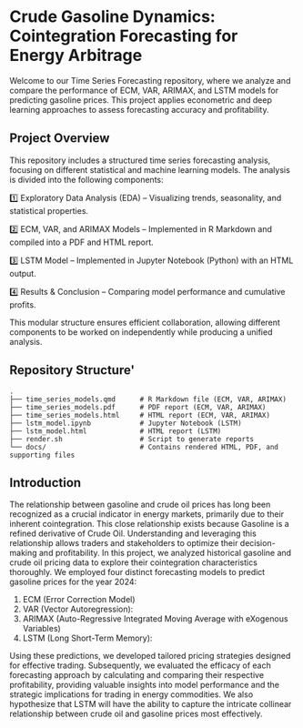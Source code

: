 # Crude Gasoline Dynamics: Cointegration Forecasting for Energy Arbitrage

Welcome to our Time Series Forecasting repository, where we analyze and compare the performance of ECM, VAR, ARIMAX, and LSTM models for predicting gasoline prices. This project applies econometric and deep learning approaches to assess forecasting accuracy and profitability.


## Project Overview
This repository includes a structured time series forecasting analysis, focusing on different statistical and machine learning models. The analysis is divided into the following components:

1️⃣ Exploratory Data Analysis (EDA) – Visualizing trends, seasonality, and statistical properties.

2️⃣ ECM, VAR, and ARIMAX Models – Implemented in R Markdown and compiled into a PDF and HTML report.

3️⃣ LSTM Model – Implemented in Jupyter Notebook (Python) with an HTML output.

4️⃣ Results & Conclusion – Comparing model performance and cumulative profits.

This modular structure ensures efficient collaboration, allowing different components to be worked on independently while producing a unified analysis.

## Repository Structure'
```
.
├── time_series_models.qmd      # R Markdown file (ECM, VAR, ARIMAX)
├── time_series_models.pdf      # PDF report (ECM, VAR, ARIMAX)
├── time_series_models.html     # HTML report (ECM, VAR, ARIMAX)
├── lstm_model.ipynb            # Jupyter Notebook (LSTM)
├── lstm_model.html             # HTML report (LSTM)
├── render.sh                   # Script to generate reports
└── docs/                       # Contains rendered HTML, PDF, and supporting files
```

## Introduction
The relationship between gasoline and crude oil prices has long been recognized as a crucial indicator in energy markets, primarily due to their inherent cointegration. This close relationship exists because Gasoline is a refined derivative of Crude Oil. Understanding and leveraging this relationship allows traders and stakeholders to optimize their decision-making and profitability. In this project, we analyzed historical gasoline and crude oil pricing data to explore their cointegration characteristics thoroughly. We employed four distinct forecasting models to predict gasoline prices for the year 2024:


1. ECM (Error Correction Model)
2. VAR (Vector Autoregression):
3. ARIMAX (Auto-Regressive Integrated Moving Average with eXogenous Variables)
4. LSTM (Long Short-Term Memory):


Using these predictions, we developed tailored pricing strategies designed for effective trading. Subsequently, we evaluated the efficacy of each forecasting approach by calculating and comparing their respective profitability, providing valuable insights into model performance and the strategic implications for trading in energy commodities. We also hypothesize that LSTM will have the ability to capture the intricate collinear relationship between crude oil and gasoline prices most effectively.

